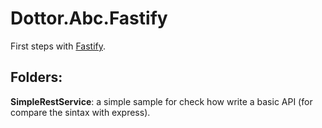 # Dottor.Abc.Fastify

First steps with [Fastify](https://www.fastify.io).

## Folders:

**SimpleRestService**: a simple sample for check how write a basic API (for compare the sintax with express).